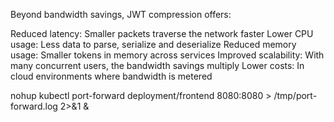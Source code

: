 Beyond bandwidth savings, JWT compression offers:

Reduced latency: Smaller packets traverse the network faster
Lower CPU usage: Less data to parse, serialize and deserialize
Reduced memory usage: Smaller tokens in memory across services
Improved scalability: With many concurrent users, the bandwidth savings multiply
Lower costs: In cloud environments where bandwidth is metered

nohup kubectl port-forward deployment/frontend 8080:8080 > /tmp/port-forward.log 2>&1 &
